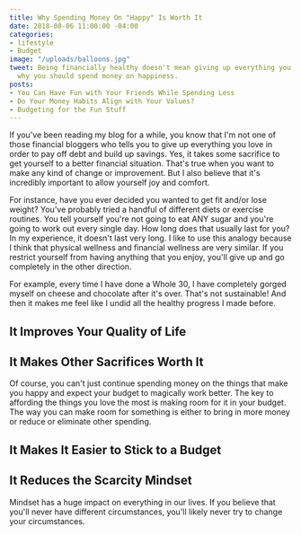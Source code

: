 ```yaml
---
title: Why Spending Money On "Happy" Is Worth It
date: 2018-08-06 11:00:00 -04:00
categories:
- lifestyle
- Budget
image: "/uploads/balloons.jpg"
tweet: Being financially healthy doesn't mean giving up everything you love. Here's
  why you should spend money on happiness.
posts:
- You Can Have Fun with Your Friends While Spending Less
- Do Your Money Habits Align with Your Values?
- Budgeting for the Fun Stuff
---
```


If you've been reading my blog for a while, you know that I'm not one of those financial bloggers who tells you to give up everything you love in order to pay off debt and build up savings. Yes, it takes some sacrifice to get yourself to a better financial situation. That's true when you want to make any kind of change or improvement. But I also believe that it's incredibly important to allow yourself joy and comfort.

For instance, have you ever decided you wanted to get fit and/or lose weight? You've probably tried a handful of different diets or exercise routines. You tell yourself you're not going to eat ANY sugar and you're going to work out every single day. How long does that usually last for you? In my experience, it doesn't last very long. I like to use this analogy because I think that physical wellness and financial wellness are very similar. If you restrict yourself from having anything that you enjoy, you'll give up and go completely in the other direction.

For example, every time I have done a Whole 30, I have completely gorged myself on cheese and chocolate after it's over. That's not sustainable! And then it makes me feel like I undid all the healthy progress I made before.

## It Improves Your Quality of Life

## It Makes Other Sacrifices Worth It

Of course, you can't just continue spending money on the things that make you happy and expect your budget to magically work better. The key to affording the things you love the most is making room for it in your budget. The way you can make room for something is either to bring in more money or reduce or eliminate other spending.

## It Makes It Easier to Stick to a Budget

## It Reduces the Scarcity Mindset

Mindset has a huge impact on everything in our lives. If you believe that you'll never have different circumstances, you'll likely never try to change your circumstances. 